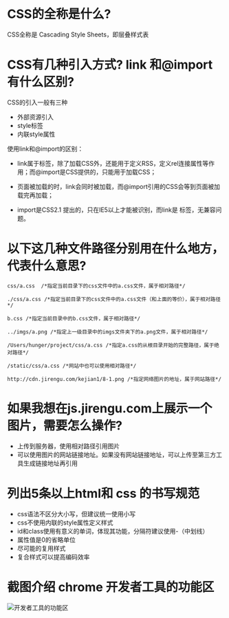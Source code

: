 # CSS的全称是什么?
CSS全称是 Cascading Style Sheets，即层叠样式表
# CSS有几种引入方式? link 和@import 有什么区别?
CSS的引入一般有三种

- 外部资源引入
- style标签
- 内联style属性

使用link和@import的区别：

- link属于标签，除了加载CSS外，还能用于定义RSS，定义rel连接属性等作用；而@import是CSS提供的，只能用于加载CSS；

- 页面被加载的时，link会同时被加载，而@import引用的CSS会等到页面被加载完再加载；

- import是CSS2.1 提出的，只在IE5以上才能被识别，而link是 标签，无兼容问题。
# 以下这几种文件路径分别用在什么地方，代表什么意思?
```
css/a.css  /*指定当前目录下的css文件中的a.css文件，属于相对路径*/

./css/a.css /*指定当前目录下的css文件中的a.css文件（和上面的等价），属于相对路径*/

b.css /*指定当前目录中的b.css文件，属于相对路径*/

../imgs/a.png /*指定上一级目录中的imgs文件夹下的a.png文件，属于相对路径*/

/Users/hunger/project/css/a.css /*指定a.css的从根目录开始的完整路径，属于绝对路径*/

/static/css/a.css /*网站中也可以使用相对路径*/

http://cdn.jirengu.com/kejian1/8-1.png /*指定网络图片的地址，属于网站路径*/
```
# 如果我想在js.jirengu.com上展示一个图片，需要怎么操作?
- 上传到服务器，使用相对路径引用图片
- 可以使用图片的网站链接地址。如果没有网站链接地址，可以上传至第三方工具生成链接地址再引用

# 列出5条以上html和 css 的书写规范
- css语法不区分大小写，但建议统一使用小写
- css不使用内联的style属性定义样式
- id和class使用有意义的单词，体现其功能，分隔符建议使用-（中划线）
- 属性值是0的省略单位
- 尽可能的复用样式
- 复合样式可以提高编码效率

# 截图介绍 chrome 开发者工具的功能区
![开发者工具的功能区](https://jscode.me/uploads/default/original/2X/b/b3e89adb120bd69521fe1edc88304552b2e4f3c7.jpg)